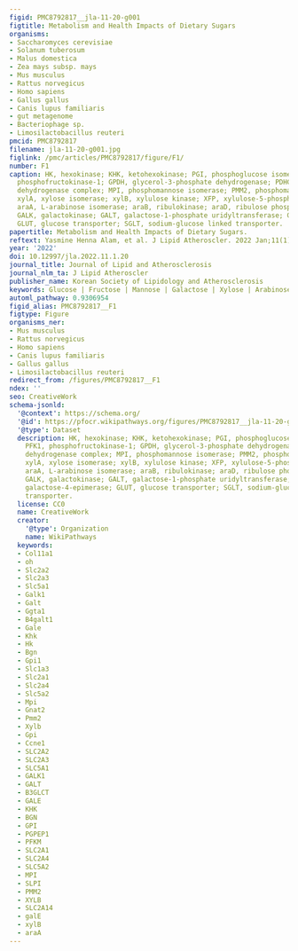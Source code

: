 ```yaml
---
figid: PMC8792817__jla-11-20-g001
figtitle: Metabolism and Health Impacts of Dietary Sugars
organisms:
- Saccharomyces cerevisiae
- Solanum tuberosum
- Malus domestica
- Zea mays subsp. mays
- Mus musculus
- Rattus norvegicus
- Homo sapiens
- Gallus gallus
- Canis lupus familiaris
- gut metagenome
- Bacteriophage sp.
- Limosilactobacillus reuteri
pmcid: PMC8792817
filename: jla-11-20-g001.jpg
figlink: /pmc/articles/PMC8792817/figure/F1/
number: F1
caption: HK, hexokinase; KHK, ketohexokinase; PGI, phosphoglucose isomerase; PFK1,
  phosphofructokinase-1; GPDH, glycerol-3-phosphate dehydrogenase; PDHC, pyruvate
  dehydrogenase complex; MPI, phosphomannose isomerase; PMM2, phosphomannomutase-2;
  xylA, xylose isomerase; xylB, xylulose kinase; XFP, xylulose-5-phosphate phosphoketolase;
  araA, L-arabinose isomerase; araB, ribulokinase; araD, ribulose phosphate 4-epimerase;
  GALK, galactokinase; GALT, galactose-1-phosphate uridyltransferase; GALE, UDP galactose-4-epimerase;
  GLUT, glucose transporter; SGLT, sodium-glucose linked transporter.
papertitle: Metabolism and Health Impacts of Dietary Sugars.
reftext: Yasmine Henna Alam, et al. J Lipid Atheroscler. 2022 Jan;11(1):20-38.
year: '2022'
doi: 10.12997/jla.2022.11.1.20
journal_title: Journal of Lipid and Atherosclerosis
journal_nlm_ta: J Lipid Atheroscler
publisher_name: Korean Society of Lipidology and Atherosclerosis
keywords: Glucose | Fructose | Mannose | Galactose | Xylose | Arabinose
automl_pathway: 0.9306954
figid_alias: PMC8792817__F1
figtype: Figure
organisms_ner:
- Mus musculus
- Rattus norvegicus
- Homo sapiens
- Canis lupus familiaris
- Gallus gallus
- Limosilactobacillus reuteri
redirect_from: /figures/PMC8792817__F1
ndex: ''
seo: CreativeWork
schema-jsonld:
  '@context': https://schema.org/
  '@id': https://pfocr.wikipathways.org/figures/PMC8792817__jla-11-20-g001.html
  '@type': Dataset
  description: HK, hexokinase; KHK, ketohexokinase; PGI, phosphoglucose isomerase;
    PFK1, phosphofructokinase-1; GPDH, glycerol-3-phosphate dehydrogenase; PDHC, pyruvate
    dehydrogenase complex; MPI, phosphomannose isomerase; PMM2, phosphomannomutase-2;
    xylA, xylose isomerase; xylB, xylulose kinase; XFP, xylulose-5-phosphate phosphoketolase;
    araA, L-arabinose isomerase; araB, ribulokinase; araD, ribulose phosphate 4-epimerase;
    GALK, galactokinase; GALT, galactose-1-phosphate uridyltransferase; GALE, UDP
    galactose-4-epimerase; GLUT, glucose transporter; SGLT, sodium-glucose linked
    transporter.
  license: CC0
  name: CreativeWork
  creator:
    '@type': Organization
    name: WikiPathways
  keywords:
  - Col11a1
  - oh
  - Slc2a2
  - Slc2a3
  - Slc5a1
  - Galk1
  - Galt
  - Ggta1
  - B4galt1
  - Gale
  - Khk
  - Hk
  - Bgn
  - Gpi1
  - Slc1a3
  - Slc2a1
  - Slc2a4
  - Slc5a2
  - Mpi
  - Gnat2
  - Pmm2
  - Xylb
  - Gpi
  - Ccne1
  - SLC2A2
  - SLC2A3
  - SLC5A1
  - GALK1
  - GALT
  - B3GLCT
  - GALE
  - KHK
  - BGN
  - GPI
  - PGPEP1
  - PFKM
  - SLC2A1
  - SLC2A4
  - SLC5A2
  - MPI
  - SLPI
  - PMM2
  - XYLB
  - SLC2A14
  - galE
  - xylB
  - araA
---
```

